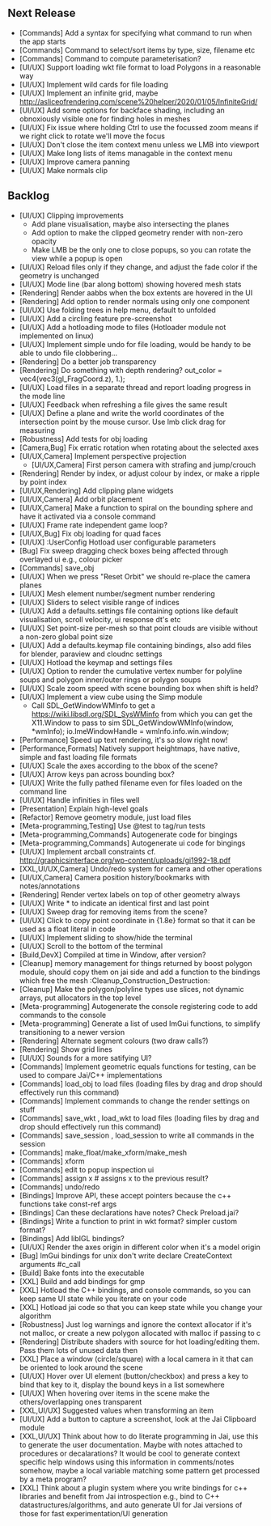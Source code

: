 ## Next Release

- [Commands] Add a syntax for specifying what command to run when the app starts
- [Commands] Command to select/sort items by type, size, filename etc
- [Commands] Command to compute parameterisation?
- [UI/UX] Support loading wkt file format to load Polygons in a reasonable way
- [UI/UX] Implement wild cards for file loading
- [UI/UX] Implement an infinite grid, maybe http://asliceofrendering.com/scene%20helper/2020/01/05/InfiniteGrid/
- [UI/UX] Add some options for backface shading, including an obnoxiously visible one for finding holes in meshes
- [UI/UX] Fix issue where holding Ctrl to use the focussed zoom means if we right click to rotate we'll move the focus
- [UI/UX] Don't close the item context menu unless we LMB into viewport
- [UI/UX] Make long lists of items managable in the context menu
- [UI/UX] Improve camera panning
- [UI/UX] Make normals clip

## Backlog

- [UI/UX] Clipping improvements
  - Add plane visualisation, maybe also intersecting the planes
  - Add option to make the clipped geometry render with non-zero opacity
  - Make LMB be the only one to close popups, so you can rotate the view while a popup is open
- [UI/UX] Reload files only if they change, and adjust the fade color if the geometry is unchanged
- [UI/UX] Mode line (bar along bottom) showing hovered mesh stats
- [Rendering] Render aabbs when the box extents are hovered in the UI
- [Rendering] Add option to render normals using only one component
- [UI/UX] Use folding trees in help menu, default to unfolded
- [UI/UX] Add a circling feature pre-screenshot
- [UI/UX] Add a hotloading mode to files (Hotloader module not implemented on linux)
- [UI/UX] Implement simple undo for file loading, would be handy to be able to undo file clobbering...
- [Rendering] Do a better job transparency
- [Rendering] Do something with depth rendering? out_color = vec4(vec3(gl_FragCoord.z), 1.);
- [UI/UX] Load files in a separate thread and report loading progress in the mode line
- [UI/UX] Feedback when refreshing a file gives the same result
- [UI/UX] Define a plane and write the world coordinates of the intersection point by the mouse cursor. Use lmb click drag for measuring
- [Robustness] Add tests for obj loading
- [Camera,Bug] Fix erratic rotation when rotating about the selected axes
- [UI/UX,Camera] Implement perspective projection
  - [UI/UX,Camera] First person camera with strafing and jump/crouch
- [Rendering] Render by index, or adjust colour by index, or make a ripple by point index
- [UI/UX,Rendering] Add clipping plane widgets
- [UI/UX,Camera] Add orbit placement
- [UI/UX,Camera] Make a function to spiral on the bounding sphere and have it activated via a console command
- [UI/UX] Frame rate independent game loop?
- [UI/UX,Bug] Fix obj loading for quad faces
- [UI/UX] :UserConfig Hotload user configurable parameters
- [Bug] Fix sweep dragging check boxes being affected through overlayed ui e.g., colour picker
- [Commands] save_obj <filename> <optional-element-index-list>
- [UI/UX] When we press "Reset Orbit" we should re-place the camera planes
- [UI/UX] Mesh element number/segment number rendering
- [UI/UX] Sliders to select visible range of indices
- [UI/UX] Add a defaults.settings file containing options like default visualisation, scroll velocity, ui response dt's etc
- [UI/UX] Set point-size per-mesh so that point clouds are visible without a non-zero global point size
- [UI/UX] Add a defaults.keymap file containing bindings, also add files for blender, paraview and cloudnc settings
- [UI/UX] Hotload the keymap and settings files
- [UI/UX] Option to render the cumulative vertex number for polyline soups and polygon inner/outer rings or polygon soups
- [UI/UX] Scale zoom speed with scene bounding box when shift is held?
- [UI/UX] Implement a view cube using the Simp module
  - Call SDL_GetWindowWMInfo to get a https://wiki.libsdl.org/SDL_SysWMinfo from which you can get the X11.Window to pass to sim
        SDL_GetWindowWMInfo(window, *wmInfo);
        io.ImeWindowHandle = wmInfo.info.win.window;
- [Performance] Speed up text rendering, it's so slow right now!
- [Performance,Formats] Natively support heightmaps, have native, simple and fast loading file formats
- [UI/UX] Scale the axes according to the bbox of the scene?
- [UI/UX] Arrow keys pan across bounding box?
- [UI/UX] Write the fully pathed filename even for files loaded on the command line
- [UI/UX] Handle infinities in files well
- [Presentation] Explain high-level goals
- [Refactor] Remove geometry module, just load files
- [Meta-programming,Testing] Use @test to tag/run tests
- [Meta-programming,Commands] Autogenerate code for bingings
- [Meta-programming,Commands] Autogenerate ui code for bingings
- [UI/UX] Implement arcball constraints cf. http://graphicsinterface.org/wp-content/uploads/gi1992-18.pdf
- [XXL,UI/UX,Camera] Undo/redo system for camera and other operations
- [UI/UX,Camera] Camera position history/bookmarks with notes/annotations
- [Rendering] Render vertex labels on top of other geometry always
- [UI/UX] Write * to indicate an identical first and last point
- [UI/UX] Sweep drag for removing items from the scene?
- [UI/UX] Click to copy point coordinate in {1.8e} format so that it can be used as a float literal in code
- [UI/UX] Implement sliding to show/hide the terminal
- [UI/UX] Scroll to the bottom of the terminal
- [Build,DevX] Compiled at time in Window, after version?
- [Cleanup] memory management for things returned by boost polygon module, should copy them on jai side and add a function to the bindings which free the mesh :Cleanup_Construction_Destruction:
- [Cleanup] Make the polygon/polyline types use slices, not dynamic arrays, put allocators in the top level
- [Meta-programming] Autogenerate the console registering code to add commands to the console
- [Meta-programming] Generate a list of used ImGui functions, to simplify transitioning to a newer version
- [Rendering] Alternate segment colours (two draw calls?)
- [Rendering] Show grid lines
- [UI/UX] Sounds for a more satifying UI?
- [Commands] Implement geometric equals functions for testing, can be used to compare Jai/C++ implementations
- [Commands] load_obj <filename> to load files (loading files by drag and drop should effectively run this command)
- [Commands] Implement commands to change the render settings on stuff
- [Commands] save_wkt <filename>, load_wkt <filename> to load files (loading files by drag and drop should effectively run this command)
- [Commands] save_session <filename>, load_session <session> to write all commands in the session
- [Commands] make_float/make_xform/make_mesh
- [Commands] xform <id> <transform>
- [Commands] edit <id> to popup inspection ui
- [Commands] assign x # assigns x to the previous result?
- [Commands] undo/redo
- [Bindings] Improve API, these accept pointers because the c++ functions take const-ref args
- [Bindings] Can these declarations have notes? Check Preload.jai?
- [Bindings] Write a function to print in wkt format? simpler custom format?
- [Bindings] Add libIGL bindings?
- [UI/UX] Render the axes origin in different color when it's a model origin
- [Bug] ImGui bindings for unix don't write declare CreateContext arguments #c_call
- [Build] Bake fonts into the executable
- [XXL] Build and add bindings for gmp
- [XXL] Hotload the C++ bindings, and console commands, so you can keep same UI state while you iterate on your code
- [XXL] Hotload jai code so that you can keep state while you change your algorithm
- [Robustness] Just log warnings and ignore the context allocator if it's not malloc, or create a new polygon allocated with malloc if passing to c
- [Rendering] Distribute shaders with source for hot loading/editing them. Pass them lots of unused data then
- [XXL] Place a window (circle/square) with a local camera in it that can be oriented to look around the scene
- [UI/UX] Hover over UI element (button/checkbox) and press a key to bind that key to it, display the bound keys in a list somewhere
- [UI/UX] When hovering over items in the scene make the others/overlapping ones transparent
- [XXL,UI/UX] Suggested values when transforming an item
- [UI/UX] Add a button to capture a screenshot, look at the Jai Clipboard module
- [XXL,UI/UX] Think about how to do literate programming in Jai, use this to generate the user documentation. Maybe with notes attached to procedures or decalarations? It would be cool to generate context specific help windows using this information in comments/notes somehow, maybe a local variable matching some pattern get processed by a meta program?
- [XXL] Think about a plugin system where you write bindings for c++ libraries and benefit from Jai introspection e.g., bind to C++ datastructures/algorithms, and auto generate UI for Jai versions of those for fast experimentation/UI generation
